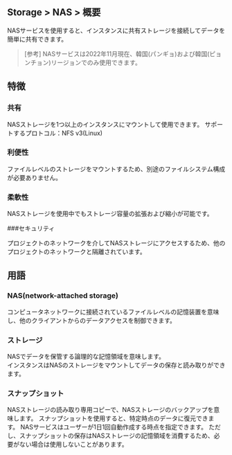 ## Storage > NAS > 概要

NASサービスを使用すると、インスタンスに共有ストレージを接続してデータを簡単に共有できます。


> [参考] NASサービスは2022年11月現在、韓国(パンギョ)および韓国(ピョンチョン)リージョンでのみ使用できます。


## 特徴

### 共有

NASストレージを1つ以上のインスタンスにマウントして使用できます。
サポートするプロトコル：NFS v3(Linux)

### 利便性

ファイルレベルのストレージをマウントするため、別途のファイルシステム構成が必要ありません。

### 柔軟性

NASストレージを使用中でもストレージ容量の拡張および縮小が可能です。

###セキュリティ

プロジェクトのネットワークを介してNASストレージにアクセスするため、他のプロジェクトのネットワークと隔離されています。


## 用語

### NAS(network-attached storage)

コンピュータネットワークに接続されているファイルレベルの記憶装置を意味し、他のクライアントからのデータアクセスを制御できます。

### ストレージ

NASでデータを保管する論理的な記憶領域を意味します。  
インスタンスはNASのストレージをマウントしてデータの保存と読み取りができます。


### スナップショット

NASストレージの読み取り専用コピーで、NASストレージのバックアップを意味します。
スナップショットを使用すると、特定時点のデータに復元できます。
NASサービスはユーザーが1日1回自動作成する時点を指定できます。
ただし、スナップショットの保存はNASストレージの記憶領域を消費するため、必要がない場合は使用しないことがあります。
